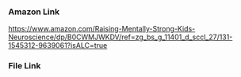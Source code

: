 
### Amazon Link

https://www.amazon.com/Raising-Mentally-Strong-Kids-Neuroscience/dp/B0CWMJWKDV/ref=zg_bs_g_11401_d_sccl_27/131-1545312-9639061?isALC=true

### File Link

